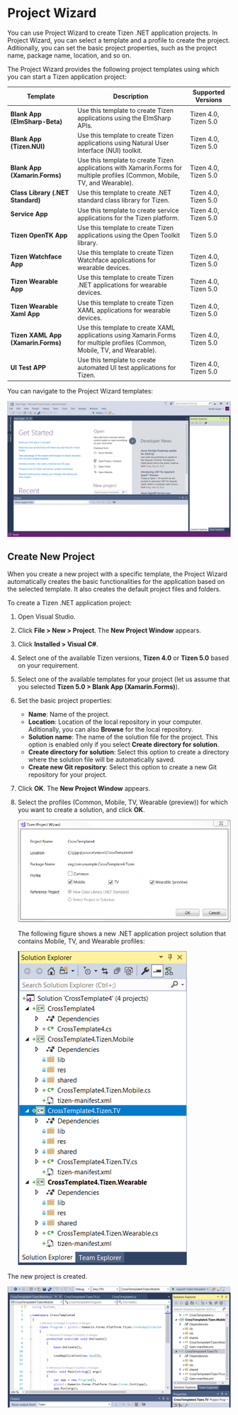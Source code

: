 ﻿# Project Wizard

You can use Project Wizard to create Tizen .NET application projects. In Project Wizard, you can select a template and a profile to create the project. Aditionally, you can set the basic project properties, such as the project name, package name, location, and so on.

The Project Wizard provides the following project templates using which you can start a Tizen application project:

Template | Description | Supported Versions
-------- | ----------- | -------------------
**Blank App (ElmSharp-Beta)** | Use this template to create Tizen applications using the ElmSharp APIs. | Tizen 4.0, Tizen 5.0
**Blank App (Tizen.NUI)** | Use this template to create Tizen applications using Natural User Interface (NUI) toolkit. | Tizen 4.0, Tizen 5.0
**Blank App (Xamarin.Forms)** | Use this template to create Tizen applications with Xamarin.Forms for multiple profiles (Common, Mobile, TV, and Wearable). | Tizen 4.0, Tizen 5.0
**Class Library (.NET Standard)** | Use this template to create .NET standard class library for Tizen. | Tizen 4.0, Tizen 5.0
**Service App** | Use this template to create service applications for the Tizen platform. | Tizen 4.0, Tizen 5.0
**Tizen OpenTK App** | Use this template to create Tizen applications using the Open Toolkit library. | Tizen 5.0
**Tizen Watchface App** | Use this template to create Tizen Watchface applications for wearable devices. | Tizen 4.0, Tizen 5.0
**Tizen Wearable App** | Use this template to create Tizen .NET applications for wearable devices. | Tizen 4.0, Tizen 5.0
**Tizen Wearable Xaml App** | Use this template to create Tizen XAML applications for wearable devices. | Tizen 4.0, Tizen 5.0
**Tizen XAML App (Xamarin.Forms)** | Use this template to create XAML applications using Xamarin.Forms for multiple profiles (Common, Mobile, TV, and Wearable). | Tizen 4.0, Tizen 5.0
**UI Test APP** | Use this template to create automated UI test applications for Tizen. | Tizen 4.0, Tizen 5.0

You can navigate to the Project Wizard templates:

![Project Wizard templates for .NET projects](media\v5_project_templates.gif)

## Create New Project

When you create a new project with a specific template, the Project Wizard automatically creates the basic functionalities for the application based on the selected template. It also creates the default project files and folders.

To create a Tizen .NET application project:

1. Open Visual Studio.
2. Click **File &gt; New &gt; Project**. The **New Project Window** appears. 
3. Click **Installed &gt; Visual C#**. 
4. Select one of the available Tizen versions, **Tizen 4.0** or **Tizen 5.0** based on your requirement.
5. Select one of the available templates for your project (let us assume that you selected **Tizen 5.0 > Blank App (Xamarin.Forms)**).
6. Set the basic project properties:
    - **Name**: Name of the project.
    - **Location**: Location of the local repository in your computer. Aditionally, you can also **Browse** for the local repository.
    - **Solution name**: The name of the solution file for the project. This option is enabled only if you select **Create directory for solution**.
    - **Create directory for solution**: Select this option to create a directory where the solution file will be automatically saved.
    - **Create new Git repository**: Select this option to create a new Git repository for your project.
7. Click **OK**. The **New Project Window** appears.
8. Select the profiles (Common, Mobile, TV, Wearable (preview)) for which you want to create a solution, and click **OK**.

    ![Select profiles](media/projectwizard-profile.png) 

    The following figure shows a new .NET application project solution that contains Mobile, TV, and Wearable profiles:

    ![Solution with mobile and TV profiles](media/projectwizard-solution.png)

The new project is created.

![New project](media/new-project.PNG)
